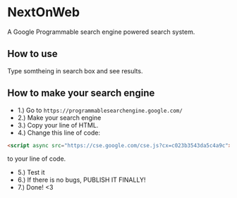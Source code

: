 # NextOnWeb
A Google Programmable search engine powered search system.

## How to use
Type somtheing in search box and see results.

## How to make your search engine
- 1.) Go to `https://programmablesearchengine.google.com/`
- 2.) Make your search engine
- 3.) Copy your line of HTML.
- 4.) Change this line of code:
```html
<script async src="https://cse.google.com/cse.js?cx=c023b3543da5c4a9c"></script>
```
to your line of code.
- 5.) Test it
- 6.) If there is no bugs, PUBLISH IT FINALLY!
- 7.) Done! <3
